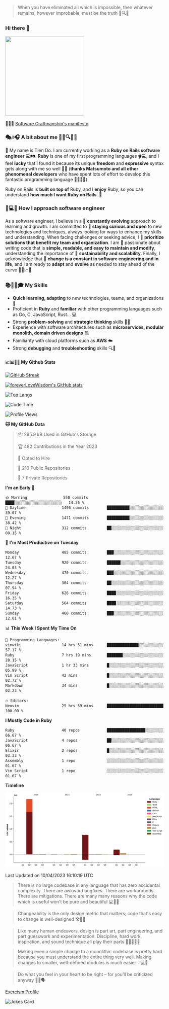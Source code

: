 > When you have eliminated all which is impossible, then whatever remains, however improbable, must be the truth 🤔🔍💡
### Hi there 👋

<!--
**foreverLoveWisdom/foreverLoveWisdom** is a ✨ _special_ ✨ repository because its `README.md` (this file) appears on your GitHub profile.

Here are some ideas to get you started:

- 🔭 I’m currently working on ...
- 🌱 I’m currently learning ...
- 👯 I’m looking to collaborate on ...
- 🤔 I’m looking for help with ...
- 💬 Ask me about ...
- 📫 How to reach me: ...
- 😄 Pronouns: ...
- ⚡ Fun fact: ...
-->

<img src="https://codecondo.com/wp-content/uploads/2017/09/railslogo.png" width="250" height="250">

 📜🔨🌟 [Software Craftmanship's manifesto](http://manifesto.softwarecraftsmanship.org/)

### 🎭🎶🎧 A bit about me 🕵️‍♀️🔍🕵️‍♂️
👋 My name is Tien Do. I am currently working as a **Ruby on Rails software engineer** 💻🛤️. **Ruby** is one of my first programming languages 🍀💻, and I feel **lucky** that I found it because its unique **freedom** and **expressive** syntax gets along with me so well 🤗💬 (**thanks Matsumoto and all other phenomenal developers** who have spent lots of effort to develop this fantastic programming language 🙏👨‍💻🌟)

Ruby on Rails is **built on top of** Ruby, and I **enjoy** Ruby, so you can understand **how much I want Ruby on Rails**. 🤩

### 🤔💻🔨 How I approach software engineer
As a software engineer, I believe in a 🔄 **constantly evolving** approach to learning and growth. I am committed to 🤔 **staying curious and open** to new technologies and techniques, always looking for ways to enhance my skills and understanding. When facing challenges or seeking advice, I 👥  **prioritize solutions that benefit my team and organization**. I am 🎉 passionate about writing code that is **simple, readable, and easy to maintain and modify**, understanding the importance of 🌱 **sustainability and scalability**. Finally, I acknowledge that 🌊 **change is a constant in software engineering and in life**, and I am ready to **adapt** and **evolve** as needed to stay ahead of the curve 🏃‍♂️📈🔄

### 📚🧑‍💻🎓 My Skills
- **Quick learning, adapting** to new technologies, teams, and organizations 🚀
- Proficient in **Ruby** and **familiar** with other programming languages such as Go, C, JavaScript, Rust... 💻
- Strong **problem-solving** and **strategic thinking** skills 🤔💡
- Experience with software architectures such as **microservices, modular monolith, domain driven designs** 🏗️
- Familiarity with cloud platforms such as **AWS** ☁️ 
- Strong **debugging** and **troubleshooting** skills 🔍🐞

#### 📈📊👨‍💻  My Github Stats

[![GitHub Streak](https://github-readme-streak-stats.herokuapp.com/?user=foreverLoveWisdom&theme=dracula)](https://git.io/streak-stats)
&nbsp;
&nbsp;

[![foreverLoveWisdom's GitHub stats](https://github-readme-stats.vercel.app/api?username=foreverLoveWisdom&show_icons=true&theme=react&count_private=true)](https://github.com/anuraghazra/github-readme-stats)

[![Top Langs](https://github-readme-stats.vercel.app/api/top-langs/?username=foreverLoveWisdom&show_icons=true&theme=vue-dark)](https://github.com/anuraghazra/github-readme-stats)

<!--START_SECTION:waka-->
![Code Time](http://img.shields.io/badge/Code%20Time-1%2C814%20hrs%206%20mins-blue)

![Profile Views](http://img.shields.io/badge/Profile%20Views-0-blue)

**🐱 My GitHub Data** 

> 📦 295.9 kB Used in GitHub's Storage 
 > 
> 🏆 482 Contributions in the Year 2023
 > 
> 💼 Opted to Hire
 > 
> 📜 210 Public Repositories 
 > 
> 🔑 7 Private Repositories 
 > 
**I'm an Early 🐤** 

```text
🌞 Morning                550 commits         ████░░░░░░░░░░░░░░░░░░░░░   14.36 % 
🌆 Daytime                1496 commits        ██████████░░░░░░░░░░░░░░░   39.07 % 
🌃 Evening                1471 commits        ██████████░░░░░░░░░░░░░░░   38.42 % 
🌙 Night                  312 commits         ██░░░░░░░░░░░░░░░░░░░░░░░   08.15 % 
```
📅 **I'm Most Productive on Tuesday** 

```text
Monday                   485 commits         ███░░░░░░░░░░░░░░░░░░░░░░   12.67 % 
Tuesday                  920 commits         ██████░░░░░░░░░░░░░░░░░░░   24.03 % 
Wednesday                470 commits         ███░░░░░░░░░░░░░░░░░░░░░░   12.27 % 
Thursday                 304 commits         ██░░░░░░░░░░░░░░░░░░░░░░░   07.94 % 
Friday                   626 commits         ████░░░░░░░░░░░░░░░░░░░░░   16.35 % 
Saturday                 564 commits         ████░░░░░░░░░░░░░░░░░░░░░   14.73 % 
Sunday                   460 commits         ███░░░░░░░░░░░░░░░░░░░░░░   12.01 % 
```


📊 **This Week I Spent My Time On** 

```text
💬 Programming Languages: 
vimwiki                  14 hrs 51 mins      ██████████████░░░░░░░░░░░   57.17 % 
Ruby                     7 hrs 19 mins       ███████░░░░░░░░░░░░░░░░░░   28.15 % 
JavaScript               1 hr 33 mins        █░░░░░░░░░░░░░░░░░░░░░░░░   05.99 % 
Vim Script               42 mins             █░░░░░░░░░░░░░░░░░░░░░░░░   02.72 % 
Markdown                 34 mins             █░░░░░░░░░░░░░░░░░░░░░░░░   02.23 % 

🔥 Editors: 
Neovim                   25 hrs 59 mins      █████████████████████████   100.00 % 
```

**I Mostly Code in Ruby** 

```text
Ruby                     40 repos            █████████████████░░░░░░░░   66.67 % 
JavaScript               4 repos             ██░░░░░░░░░░░░░░░░░░░░░░░   06.67 % 
Elixir                   2 repos             █░░░░░░░░░░░░░░░░░░░░░░░░   03.33 % 
Assembly                 1 repo              ░░░░░░░░░░░░░░░░░░░░░░░░░   01.67 % 
Vim Script               1 repo              ░░░░░░░░░░░░░░░░░░░░░░░░░   01.67 % 
```



**Timeline**

![Lines of Code chart](https://raw.githubusercontent.com/foreverLoveWisdom/foreverLoveWisdom/main/assets/bar_graph.png)


 Last Updated on 10/04/2023 16:10:19 UTC
<!--END_SECTION:waka-->


> There is no large codebase in any language that has zero accidental complexity. There are awkward bugfixes. There are workarounds. There are mitigations.
> There are many many reasons why the code which is useful won't be pure and beautiful 💻🐞🤔

> Changeability is the only design metric that matters; code that's easy to change is well-designed 🛠️🔄🎨

> Like many human endeavors, design is part art, part engineering, and part guesswork and experimentation. Discipline, hard work, inspiration, and sound technique all play their parts 🎨🧑‍💻🔬🧪

> Mak­ing even a sim­ple change to a mono­lith­ic code­base is pret­ty hard because you must under­stand the entire thing very well. Mak­ing changes to small­er, well-defined mod­ules is much easier 💡💻🤔
 
 > Do what you feel in your heart to be right – for you’ll be criticized anyway 💖🙏🗣️ 
 
[Exercism Profile](https://exercism.org/profiles/foreverLoveWisdom)

![Jokes Card](https://readme-jokes.vercel.app/api)
